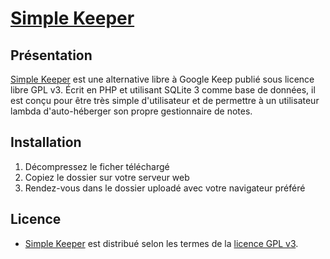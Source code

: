 # [Simple Keeper](http://simple.tuxfamily.org/)
## Présentation

[Simple Keeper](http://simple.tuxfamily.org/) est une alternative libre à Google Keep publié sous licence libre GPL v3. Écrit en PHP et utilisant SQLite 3 comme base de données, il est conçu pour être très simple d'utilisateur et de permettre à un utilisateur lambda d'auto-héberger son propre gestionnaire de notes.

## Installation

1. Décompressez le ficher téléchargé
2. Copiez le dossier sur votre serveur web
3. Rendez-vous dans le dossier uploadé avec votre navigateur préféré

## Licence
* [Simple Keeper](http://simple.tuxfamily.org/) est distribué selon les termes de la [licence GPL v3](http://www.gnu.org/licenses/gpl.html).
